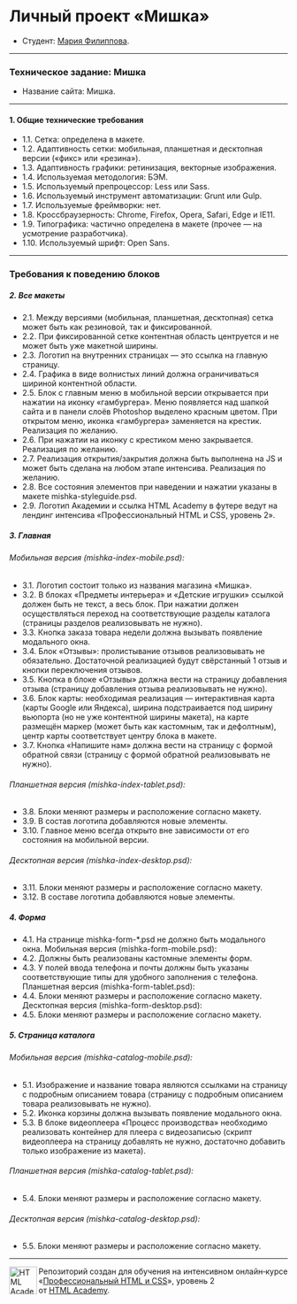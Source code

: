 # Личный проект «Мишка»

* Студент: [Мария Филиппова](https://up.htmlacademy.ru/adaptive/13/user/136678).

---

### Техническое задание: Мишка

*	Название сайта: Мишка.

---

#### 1. Общие технические требования

* 1.1. Сетка: определена в макете.
* 1.2. Адаптивность сетки: мобильная, планшетная и десктопная версии («фикс» или «резина»).
* 1.3. Адаптивность графики: ретинизация, векторные изображения.
* 1.4. Используемая методология: БЭМ.
* 1.5. Используемый препроцессор: Less или Sass.
* 1.6. Используемый инструмент автоматизации: Grunt или Gulp.
* 1.7. Используемые фреймворки: нет.
* 1.8. Кроссбраузерность: Chrome, Firefox, Opera, Safari, Edge и IE11.
* 1.9. Типографика: частично определена в макете (прочее — на усмотрение разработчика).
* 1.10. Используемый шрифт: Open Sans.

---

### Требования к поведению блоков

##### 2. Все макеты

* 2.1. Между версиями (мобильная, планшетная, десктопная) сетка может быть как резиновой, так и фиксированной.
* 2.2. При фиксированной сетке контентная область центруется и не может быть уже макетной ширины.
* 2.3. Логотип на внутренних страницах — это ссылка на главную страницу.
* 2.4. Графика в виде волнистых линий должна ограничиваться шириной контентной области.
* 2.5. Блок с главным меню в мобильной версии открывается при нажатии на иконку «гамбургера». Меню появляется над шапкой сайта и в панели слоёв Photoshop выделено красным цветом. При открытом меню, иконка «гамбургера» заменяется на крестик. Реализация по желанию.
* 2.6. При нажатии на иконку с крестиком меню закрывается. Реализация по желанию.
* 2.7. Реализация открытия/закрытия должна быть выполнена на JS и может быть сделана на любом этапе интенсива. Реализация по желанию.
* 2.8. Все состояния элементов при наведении и нажатии указаны в макете mishka-styleguide.psd.
* 2.9. Логотип Академии и ссылка HTML Academy в футере ведут на лендинг интенсива «Профессиональный HTML и CSS, уровень 2».
  
##### 3. Главная

###### Мобильная версия (mishka-index-mobile.psd):
* 3.1. Логотип состоит только из названия магазина «Мишка».
* 3.2. В блоках «Предметы интерьера» и «Детские игрушки» ссылкой должен быть не текст, а весь блок. При нажатии должен осуществляться переход на соответствующие разделы каталога (страницы разделов реализовывать не нужно).
* 3.3. Кнопка заказа товара недели должна вызывать появление модального окна.
* 3.4. Блок «Отзывы»: пролистывание отзывов реализовывать не обязательно. Достаточной реализацией будут свёрстанный 1 отзыв и кнопки переключения отзывов.
* 3.5. Кнопка в блоке «Отзывы» должна вести на страницу добавления отзыва (страницу добавления отзыва реализовывать не нужно).
* 3.6. Блок карты: необходимая реализация — интерактивная карта (карты Google или Яндекса), ширина подстраивается под ширину вьюпорта (но не уже контентной ширины макета), на карте размещён маркер (может быть как кастомным, так и дефолтным), центр карты соответствует центру блока в макете.
* 3.7. Кнопка «Напишите нам» должна вести на страницу с формой обратной связи (страницу с формой обратной реализовывать не нужно).
###### Планшетная версия (mishka-index-tablet.psd):
* 3.8. Блоки меняют размеры и расположение согласно макету.
* 3.9. В состав логотипа добавляются новые элементы.
* 3.10. Главное меню всегда открыто вне зависимости от его состояния на мобильной версии.
###### Десктопная версия (mishka-index-desktop.psd):
* 3.11. Блоки меняют размеры и расположение согласно макету.
* 3.12. В составе логотипа добавляются новые элементы.

##### 4. Форма

* 4.1. На странице mishka-form-*.psd не должно быть модального окна.
Мобильная версия (mishka-form-mobile.psd):
* 4.2. Должны быть реализованы кастомные элементы форм.
* 4.3. У полей ввода телефона и почты должны быть указаны соответствующие типы для удобного заполнения с телефона.
Планшетная версия (mishka-form-tablet.psd):
* 4.4. Блоки меняют размеры и расположение согласно макету.
Десктопная версия (mishka-form-desktop.psd):
* 4.5. Блоки меняют размеры и расположение согласно макету.

##### 5. Страница каталога

###### Мобильная версия (mishka-catalog-mobile.psd):
* 5.1. Изображение и название товара являются ссылками на страницу с подробным описанием товара (страницу с подробным описанием товара реализовывать не нужно).
* 5.2. Иконка корзины должна вызывать появление модального окна.
* 5.3. В блоке видеоплеера «Процесс производства» необходимо реализовать контейнер для плеера с видеозаписью (скрипт видеоплеера на страницу добавлять не нужно, достаточно добавить только изображение из макета).
###### Планшетная версия (mishka-catalog-tablet.psd):
* 5.4. Блоки меняют размеры и расположение согласно макету.
###### Десктопная версия (mishka-catalog-desktop.psd):
* 5.5. Блоки меняют размеры и расположение согласно макету.

---

<a href="https://htmlacademy.ru/intensive/adaptive"><img align="left" width="50" height="50" alt="HTML Academy" src="https://up.htmlacademy.ru/static/img/intensive/adaptive/logo-for-github-2.png"></a>

Репозиторий создан для обучения на интенсивном онлайн‑курсе «[Профессиональный HTML и CSS](https://htmlacademy.ru/intensive/adaptive)», уровень 2 от [HTML Academy](https://htmlacademy.ru).
